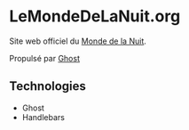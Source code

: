 # LeMondeDeLaNuit.org

Site web officiel du [Monde de la Nuit](https://discord.gg/9KCJuEYUx2).

Propulsé par [Ghost](https://ghost.org/)

## Technologies

- Ghost
- Handlebars
